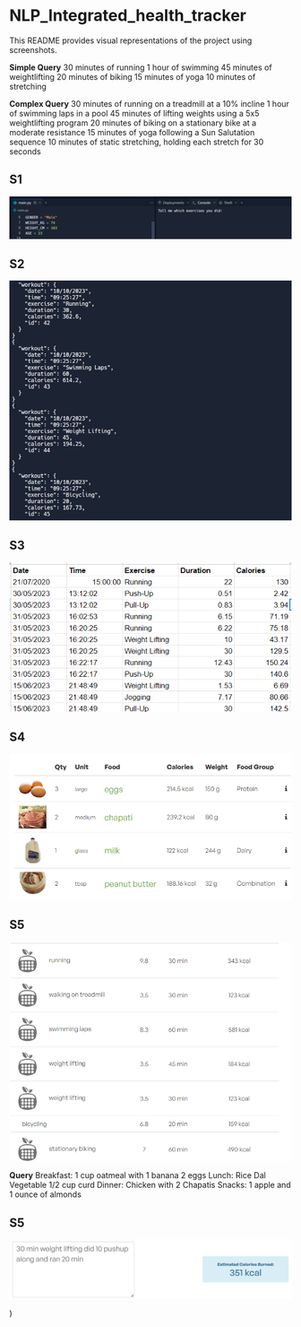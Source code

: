 # NLP_Integrated_health_tracker

This README provides visual representations of the project using screenshots.

**Simple Query**
30 minutes of running 1 hour of swimming 45 minutes of weightlifting 20 minutes of biking 15 minutes of yoga 10 minutes of stretching

**Complex Query**
30 minutes of running on a treadmill at a 10% incline 1 hour of swimming laps in a pool 45 minutes of lifting weights using a 5x5 weightlifting program 20 minutes of biking on a stationary bike at a moderate resistance 15 minutes of yoga following a Sun Salutation sequence 10 minutes of static stretching, holding each stretch for 30 seconds

## S1
![Nutrition1 Screenshot](screenshot/ss1.png)
## S2
![Nutrition1 Screenshot](screenshot/ss2.png)
## S3
![S3 Screenshot](screenshot/s3.png)

## S4
![Nutrition1 Screenshot](screenshot/nutrition1.png)
## S5
![Nutrition1 Screenshot](screenshot/ss3.png)


**Query**
Breakfast: 1 cup oatmeal with 1 banana 2 eggs
Lunch: Rice Dal Vegetable 1/2 cup curd
Dinner: Chicken with 2 Chapatis
Snacks: 1 apple and 1 ounce of almonds
## S5
![Nutrition2 Screenshot](screenshot/nutrition2.png)



)




